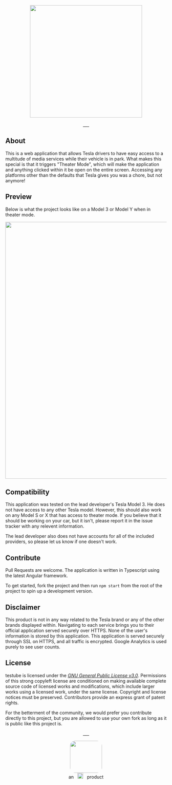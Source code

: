 <p align="center">
    <picture>
        <source media="(prefers-color-scheme: dark)" srcset="https://i.imgur.com/GiGgQuG.png">
        <source media="(prefers-color-scheme: light)" srcset="https://i.imgur.com/QIF1lqQ.png">
        <img src="https://i.imgur.com/QIF1lqQ.png" width="350">
    </picture>
</p>
<p align="center">___</p>

## About
<p>This is a web application that allows Tesla drivers to have easy access to a multitude of media services while their vehicle is in park. What makes this special is that it triggers "Theater Mode", which will make the application and anything clicked within it be open on the entire screen. Accessing any platforms other than the defaults that Tesla gives you was a chore, but not anymore!</p>

## Preview
Below is what the project looks like on a Model 3 or Model Y when in theater mode.
<p align="center">
    <img src="https://imgur.com/2bAy3kC.png" width="800">
</p>

## Compatibility
<p>This application was tested on the lead developer's Tesla Model 3. He does not have access to any other Tesla model. However, this should also work on any Model S or X that has access to theater mode. If you believe that it should be working on your car, but it isn't, please report it in the issue tracker with any relevent information.</p>
<p>The lead developer also does not have accounts for all of the included providers, so please let us know if one doesn't work.</p>

## Contribute
Pull Requests are welcome. The application is written in Typescript using the latest Angular framework.

To get started, fork the project and then run `npm start` from the root of the project to spin up a development version.

## Disclaimer
This product is not in any way related to the Tesla brand or any of the other brands displayed within. Navigating to each service brings you to their official application served securely over HTTPS. None of the user's information is stored by this application. This application is served securely through SSL on HTTPS, and all traffic is encrypted. Google Analytics is used purely to see user counts.

## License
testube is licensed under the [*GNU General Public License v3.0*](https://choosealicense.com/licenses/lgpl-3.0/). Permissions of this strong copyleft license are conditioned on making available complete source code of licensed works and modifications, which include larger works using a licensed work, under the same license. Copyright and license notices must be preserved. Contributors provide an express grant of patent rights.

For the betterment of the community, we would prefer you contribute directly to this project, but you are allowed to use your own fork as long as it is public like this project is. 

<p align="center">___</p>
<p align="center">
    <img src="https://avatars3.githubusercontent.com/u/39174758?s=400&u=9a2d33f5f3fbdde99fe5de2f5f127063282127cb&v=4" height="100" style="border-radius: 16px"><br>
    an&nbsp;&nbsp;<picture>
        <source media="(prefers-color-scheme: dark)" srcset="https://ar.bitrary.dev/assets/arbitrary-light.png">
        <source media="(prefers-color-scheme: light)" srcset="https://ar.bitrary.dev/assets/arbitrary-dark.png">
        <img src="https://ar.bitrary.dev/assets/arbitrary-dark.png" height="18px">
    </picture>&nbsp;&nbsp;product
</p>
